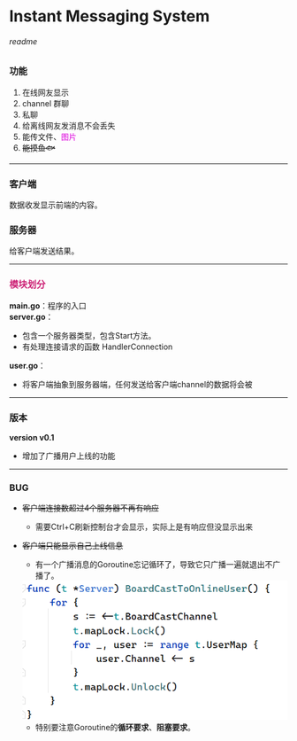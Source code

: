 # Instant Messaging System
###### readme
### 功能
1. 在线网友显示
2. channel 群聊
3. 私聊
4. 给离线网友发消息不会丢失
5. 能传文件、<font color = "#dd00dd">图片</font>
6. ~~能摸鱼🐟~~
----
### 客户端
数据收发显示前端的内容。
### 服务器
给客户端发送结果。

----
### <font color = "cc2175">模块划分</font>
**main.go**：程序的入口  
**server.go**：
- 包含一个服务器类型，包含Start方法。
- 有处理连接请求的函数 HandlerConnection

**user.go**：
- 将客户端抽象到服务器端，任何发送给客户端channel的数据将会被

----
### 版本
**version v0.1**
* 增加了广播用户上线的功能

----
### BUG
* ~~客户端连接数超过4个服务器不再有响应~~
  * 需要Ctrl+C刷新控制台才会显示，实际上是有响应但没显示出来
* ~~客户端只能显示自己上线信息~~
  * 有一个广播消息的Goroutine忘记循环了，导致它只广播一遍就退出不广播了。
  <img src=".\Bug2.png">   
  
  * 特别要注意Goroutine的**循环要求**、**阻塞要求**。



